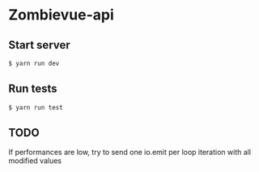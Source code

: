 # Zombievue-api

## Start server

```bash
$ yarn run dev
```

## Run tests

```bash
$ yarn run test
```

## TODO

If performances are low, try to send one io.emit per loop iteration with all modified values
